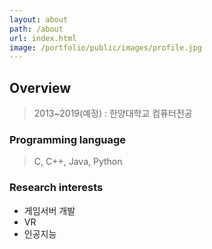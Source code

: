 ```yaml
---
layout: about
path: /about
url: index.html
image: /portfolio/public/images/profile.jpg
---
```


## Overview
> 2013~2019(예정) : 한양대학교 컴퓨터전공

### Programming language
> C, C++, Java, Python

### Research interests
* 게임서버 개발
* VR
* 인공지능 



